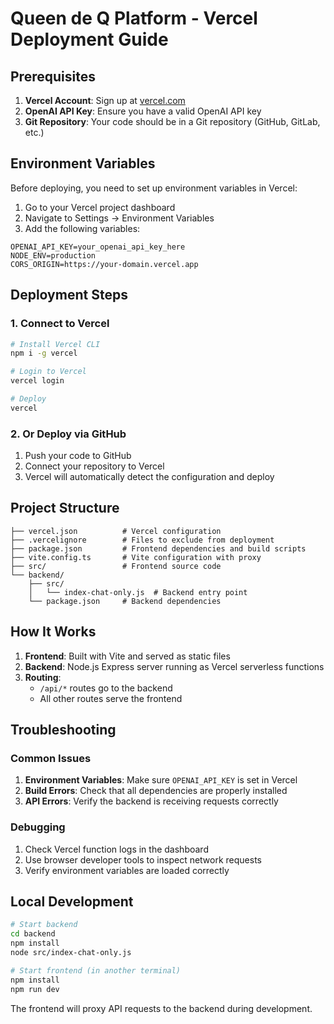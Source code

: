 # Queen de Q Platform - Vercel Deployment Guide

## Prerequisites

1. **Vercel Account**: Sign up at [vercel.com](https://vercel.com)
2. **OpenAI API Key**: Ensure you have a valid OpenAI API key
3. **Git Repository**: Your code should be in a Git repository (GitHub, GitLab, etc.)

## Environment Variables

Before deploying, you need to set up environment variables in Vercel:

1. Go to your Vercel project dashboard
2. Navigate to Settings → Environment Variables
3. Add the following variables:

```
OPENAI_API_KEY=your_openai_api_key_here
NODE_ENV=production
CORS_ORIGIN=https://your-domain.vercel.app
```

## Deployment Steps

### 1. Connect to Vercel

```bash
# Install Vercel CLI
npm i -g vercel

# Login to Vercel
vercel login

# Deploy
vercel
```

### 2. Or Deploy via GitHub

1. Push your code to GitHub
2. Connect your repository to Vercel
3. Vercel will automatically detect the configuration and deploy

## Project Structure

```
├── vercel.json          # Vercel configuration
├── .vercelignore        # Files to exclude from deployment
├── package.json         # Frontend dependencies and build scripts
├── vite.config.ts       # Vite configuration with proxy
├── src/                 # Frontend source code
└── backend/
    ├── src/
    │   └── index-chat-only.js  # Backend entry point
    └── package.json     # Backend dependencies
```

## How It Works

1. **Frontend**: Built with Vite and served as static files
2. **Backend**: Node.js Express server running as Vercel serverless functions
3. **Routing**: 
   - `/api/*` routes go to the backend
   - All other routes serve the frontend

## Troubleshooting

### Common Issues

1. **Environment Variables**: Make sure `OPENAI_API_KEY` is set in Vercel
2. **Build Errors**: Check that all dependencies are properly installed
3. **API Errors**: Verify the backend is receiving requests correctly

### Debugging

1. Check Vercel function logs in the dashboard
2. Use browser developer tools to inspect network requests
3. Verify environment variables are loaded correctly

## Local Development

```bash
# Start backend
cd backend
npm install
node src/index-chat-only.js

# Start frontend (in another terminal)
npm install
npm run dev
```

The frontend will proxy API requests to the backend during development. 